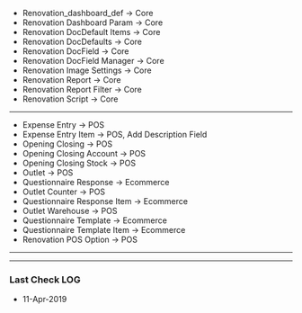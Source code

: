 
- Renovation_dashboard_def -> Core
- Renovation Dashboard Param -> Core
- Renovation DocDefault Items -> Core
- Renovation DocDefaults -> Core
- Renovation DocField -> Core
- Renovation DocField Manager -> Core
- Renovation Image Settings -> Core
- Renovation Report -> Core
- Renovation Report Filter -> Core
- Renovation Script -> Core

---

- Expense Entry -> POS
- Expense Entry Item -> POS, Add Description Field
- Opening Closing -> POS
- Opening Closing Account -> POS
- Opening Closing Stock -> POS
- Outlet -> POS
- Questionnaire Response -> Ecommerce
- Outlet Counter -> POS
- Questionnaire Response Item -> Ecommerce
- Outlet Warehouse -> POS
- Questionnaire Template -> Ecommerce
- Questionnaire Template Item -> Ecommerce
- Renovation POS Option -> POS

---
---



### Last Check LOG
- 11-Apr-2019
